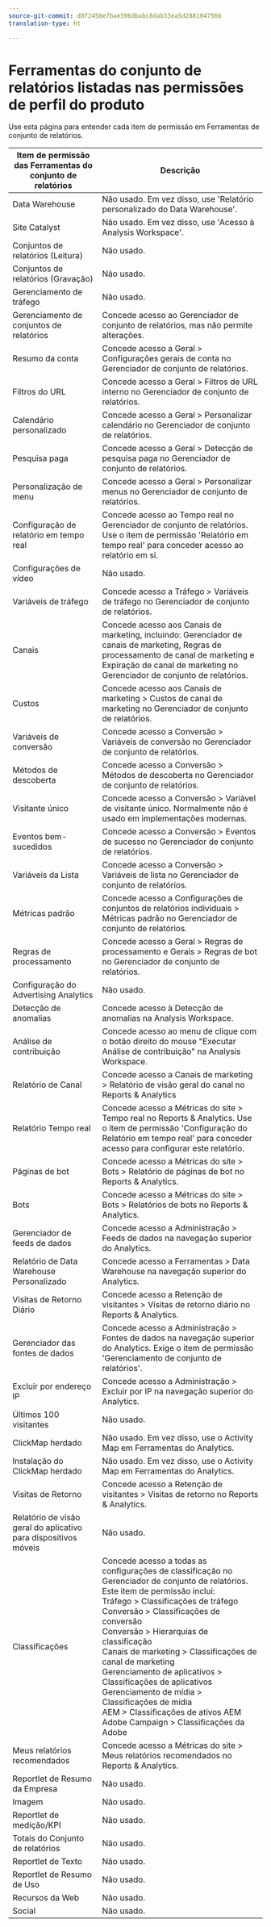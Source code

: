 ```yaml
---
source-git-commit: d8f2458e7bae596dbabc8dab33ea5d2881047566
translation-type: ht

---
```

# Ferramentas do conjunto de relatórios listadas nas permissões de perfil do produto

Use esta página para entender cada item de permissão em Ferramentas de conjunto de relatórios.

| Item de permissão das Ferramentas do conjunto de relatórios | Descrição |
|------|------|
| Data Warehouse | Não usado. Em vez disso, use 'Relatório personalizado do Data Warehouse'. |
| Site Catalyst | Não usado. Em vez disso, use 'Acesso à Analysis Workspace'. |
| Conjuntos de relatórios (Leitura) | Não usado. |
| Conjuntos de relatórios (Gravação) | Não usado. |
| Gerenciamento de tráfego | Não usado. |
| Gerenciamento de conjuntos de relatórios | Concede acesso ao Gerenciador de conjunto de relatórios, mas não permite alterações. |
| Resumo da conta | Concede acesso a Geral &gt; Configurações gerais de conta no Gerenciador de conjunto de relatórios. |
| Filtros do URL | Concede acesso a Geral &gt; Filtros de URL interno no Gerenciador de conjunto de relatórios. |
| Calendário personalizado | Concede acesso a Geral &gt; Personalizar calendário no Gerenciador de conjunto de relatórios. |
| Pesquisa paga | Concede acesso a Geral &gt; Detecção de pesquisa paga no Gerenciador de conjunto de relatórios. |
| Personalização de menu | Concede acesso a Geral &gt; Personalizar menus no Gerenciador de conjunto de relatórios. |
| Configuração de relatório em tempo real | Concede acesso ao Tempo real no Gerenciador de conjunto de relatórios. Use o item de permissão 'Relatório em tempo real' para conceder acesso ao relatório em si. |
| Configurações de vídeo | Não usado. |
| Variáveis de tráfego | Concede acesso a Tráfego &gt; Variáveis de tráfego no Gerenciador de conjunto de relatórios. |
| Canais | Concede acesso aos Canais de marketing, incluindo: Gerenciador de canais de marketing, Regras de processamento de canal de marketing e Expiração de canal de marketing no Gerenciador de conjunto de relatórios. |
| Custos | Concede acesso aos Canais de marketing &gt; Custos de canal de marketing no Gerenciador de conjunto de relatórios. |
| Variáveis de conversão | Concede acesso a Conversão &gt; Variáveis de conversão no Gerenciador de conjunto de relatórios. |
| Métodos de descoberta | Concede acesso a Conversão &gt; Métodos de descoberta no Gerenciador de conjunto de relatórios. |
| Visitante único | Concede acesso a Conversão &gt; Variável de visitante único. Normalmente não é usado em implementações modernas. |
| Eventos bem-sucedidos | Concede acesso a Conversão &gt; Eventos de sucesso no Gerenciador de conjunto de relatórios. |
| Variáveis da Lista | Concede acesso a Conversão &gt; Variáveis de lista no Gerenciador de conjunto de relatórios. |
| Métricas padrão | Concede acesso a Configurações de conjuntos de relatórios individuais &gt; Métricas padrão no Gerenciador de conjunto de relatórios. |
| Regras de processamento | Concede acesso a Geral &gt; Regras de processamento e Gerais &gt; Regras de bot no Gerenciador de conjunto de relatórios. |
| Configuração do Advertising Analytics | Não usado. |
| Detecção de anomalias | Concede acesso à Detecção de anomalias na Analysis Workspace. |
| Análise de contribuição | Concede acesso ao menu de clique com o botão direito do mouse "Executar Análise de contribuição" na Analysis Workspace. |
| Relatório de Canal | Concede acesso a Canais de marketing &gt; Relatório de visão geral do canal no Reports &amp; Analytics |
| Relatório Tempo real | Concede acesso a Métricas do site &gt; Tempo real no Reports &amp; Analytics. Use o item de permissão 'Configuração do Relatório em tempo real' para conceder acesso para configurar este relatório. |
| Páginas de bot | Concede acesso a Métricas do site &gt; Bots &gt; Relatório de páginas de bot no Reports &amp; Analytics. |
| Bots | Concede acesso a Métricas do site &gt; Bots &gt; Relatórios de bots no Reports &amp; Analytics. |
| Gerenciador de feeds de dados | Concede acesso a Administração &gt; Feeds de dados na navegação superior do Analytics. |
| Relatório de Data Warehouse Personalizado | Concede acesso a Ferramentas &gt; Data Warehouse na navegação superior do Analytics. |
| Visitas de Retorno Diário | Concede acesso a Retenção de visitantes &gt; Visitas de retorno diário no Reports &amp; Analytics. |
| Gerenciador das fontes de dados | Concede acesso a Administração &gt; Fontes de dados na navegação superior do Analytics. Exige o item de permissão 'Gerenciamento de conjunto de relatórios'. |
| Excluir por endereço IP | Concede acesso a Administração &gt; Excluir por IP na navegação superior do Analytics. |
| Últimos 100 visitantes | Não usado. |
| ClickMap herdado | Não usado. Em vez disso, use o Activity Map em Ferramentas do Analytics. |
| Instalação do ClickMap herdado | Não usado. Em vez disso, use o Activity Map em Ferramentas do Analytics. |
| Visitas de Retorno | Concede acesso a Retenção de visitantes &gt; Visitas de retorno no Reports &amp; Analytics. |
| Relatório de visão geral do aplicativo para dispositivos móveis | Não usado. |
| Classificações | Concede acesso a todas as configurações de classificação no Gerenciador de conjunto de relatórios. Este item de permissão inclui: <br>Tráfego &gt; Classificações de tráfego<br>Conversão &gt; Classificações de conversão<br>Conversão &gt; Hierarquias de classificação<br>Canais de marketing &gt; Classificações de canal de marketing<br>Gerenciamento de aplicativos &gt; Classificações de aplicativos<br>Gerenciamento de mídia &gt; Classificações de mídia<br>AEM &gt; Classificações de ativos AEM<br>Adobe Campaign &gt; Classificações da Adobe |
| Meus relatórios recomendados | Concede acesso a Métricas do site &gt; Meus relatórios recomendados no Reports &amp; Analytics. |
| Reportlet de Resumo da Empresa | Não usado. |
| Imagem | Não usado. |
| Reportlet de medição/KPI | Não usado. |
| Totais do Conjunto de relatórios | Não usado. |
| Reportlet de Texto | Não usado. |
| Reportlet de Resumo de Uso | Não usado. |
| Recursos da Web | Não usado. |
| Social | Não usado. |
